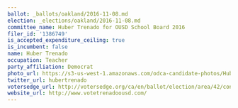 ```yaml
---
ballot: _ballots/oakland/2016-11-08.md
election: _elections/oakland/2016-11-08.md
committee_name: Huber Trenado for OUSD School Board 2016
filer_id: '1386749'
is_accepted_expenditure_ceiling: true
is_incumbent: false
name: Huber Trenado
occupation: Teacher
party_affiliation: Democrat
photo_url: https://s3-us-west-1.amazonaws.com/odca-candidate-photos/Huber-Trenado.png
twitter_url: hubertrenado
votersedge_url: http://votersedge.org/ca/en/ballot/election/area/42/contests/contest/13218/candidate/130702?&county=Alameda%20County&election_authority_id=1
website_url: http://www.votetrenadoousd.com/
---
```


